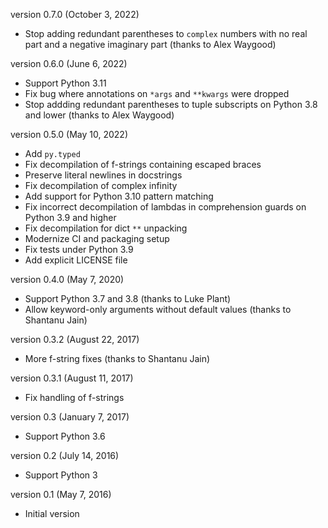 version 0.7.0 (October 3, 2022)
- Stop adding redundant parentheses to `complex` numbers with no real part and a negative
  imaginary part (thanks to Alex Waygood)

version 0.6.0 (June 6, 2022)
- Support Python 3.11
- Fix bug where annotations on `*args` and `**kwargs` were dropped
- Stop addding redundant parentheses to tuple subscripts on Python 3.8 and lower
  (thanks to Alex Waygood)

version 0.5.0 (May 10, 2022)
- Add `py.typed`
- Fix decompilation of f-strings containing escaped braces
- Preserve literal newlines in docstrings
- Fix decompilation of complex infinity
- Add support for Python 3.10 pattern matching
- Fix incorrect decompilation of lambdas in comprehension guards on Python 3.9 and higher
- Fix decompilation for dict `**` unpacking
- Modernize CI and packaging setup
- Fix tests under Python 3.9
- Add explicit LICENSE file

version 0.4.0 (May 7, 2020)
- Support Python 3.7 and 3.8 (thanks to Luke Plant)
- Allow keyword-only arguments without default values (thanks to Shantanu Jain)

version 0.3.2 (August 22, 2017)
- More f-string fixes (thanks to Shantanu Jain)

version 0.3.1 (August 11, 2017)
- Fix handling of f-strings

version 0.3 (January 7, 2017)
- Support Python 3.6

version 0.2 (July 14, 2016)
- Support Python 3

version 0.1 (May 7, 2016)
- Initial version
